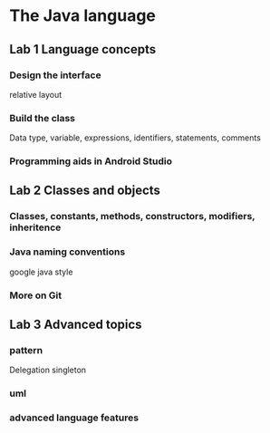 # The Java language

## Lab 1 Language concepts

### Design the interface
relative layout
### Build the class
Data type, variable, expressions, identifiers, statements, comments

### Programming aids in Android Studio

## Lab 2 Classes and objects



### Classes, constants, methods, constructors, modifiers, inheritence

###

### Java naming conventions
google java style

### More on Git

## Lab 3 Advanced topics

### pattern
Delegation 
singleton
### uml

### advanced language features